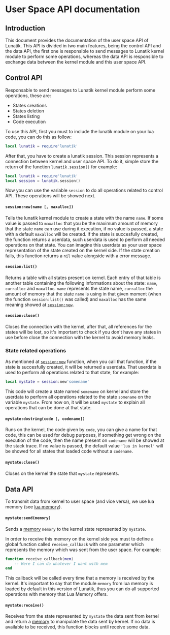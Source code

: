 # User Space API documentation

## Introduction

This document provides the documentation of the user space API of Lunatik. This API is divided in two main features, being the control API and the data API, the first one is responsible to send messages to Lunatik kernel module to perform some operations, whereas the data API is responsible to exchange data between the kernel module and this user space API.

## Control API

Responsable to send messages to Lunatik kernel module perform some operations, these are:
 * States creations
 * States deletion
 * States listing
 * Code execution

To use this API, first you must to include the lunatik module on your lua code, you can do this as follow:

```lua
local lunatik = require'lunatik'
```

After that, you have to create a lunatik session. This session represents a connection between kernel and user space API. To do it, simple store the return of the function `lunatik.session()` for example:

```lua
local lunatik = require'lunatik'
local session = lunatik.session()
```

Now you can use the variable `session` to do all operations related to control API. These operations will be showed next.

#### `session:new(name [, maxalloc])`

Tells the lunatik kernel module to create a state with the name `name`. If some value is passed to `maxalloc` that you be the maximum amount of memory that the state `name` can use during it execution, if no value is passed, a state with a default `maxalloc` will be created. If the state is succesfully created, the function returns a userdata, such userdata is used to perform all needed operations on that state. You can imagine this userdata as your user space representation of the state created on the kernel side. If the state creation fails, this function returns a `nil` value alongside with a error message.

#### `session:list()`

Returns a table with all states present on kernel. Each entry of that table is another table containing the following informations about the state: `name`, `curralloc` and `maxalloc`. `name` represents the state name, `curralloc` the amount of memory that the state `name` is using in that given moment (when the function `session:list()` was called) and `maxalloc` has the same meaning showed at [`session:new`](#sessionnewname--maxalloc).

#### `session:close()`

Closes the connection with the kernel, after that, all references for the states will be lost, so it's important to check if you don't have any states in use before close the connection with the kernel to avoid memory leaks.

### State related operations

As mentioned at [`session:new`](#sessionnewname--maxalloc) function, when you call that function, if the state is succesfully created, it  will be returned a userdata. That userdata is used to perform all operations related to that state, for example:

```lua
local mystate = session:new'somename'
```

This code will create a state named `somename` on kernel and store the userdata to perform all operations related to the state `somename` on the variable `mystate`.  From now on, it will be used `mystate` to explain all operations that can be done at that state.

#### `mystate:dostring(code [, codename])`

Runs on the kernel, the code given by `code`, you can give a name for that code, this can be used for debug purposes, if something get wrong on the execution of the code, then the name present on `codename` will be showed at the stack trace. If no value is passed, the default value `'lua in kernel'` will be showed for all states that loaded code without a `codename`.

#### `mystate:close()`

Closes on the kernel the state that `mystate` represents.

## Data API

To transmit data from kernel to user space (and vice versa), we use lua memory (see [lua memory](https://github.com/luainkernel/lua-memory)).

#### `mystate:send(memory)`

Sends a [memory](https://github.com/luainkernel/lua-memory/blob/master/doc/manual.md#writable-byte-sequences) `memory` to the kernel state represented by `mystate`.

In order to receive this memory on the kernel side you must to define a global function called `receive_callback` with one parameter which represents the memory which was sent from the user space. For example:

```lua
function receive_callback(mem)
	-- Here I can do whatever I want with mem
end
```

This callback will be called every time that a memory is received by the kernel. It's important to say that the module `memory` from lua memory is loaded by default in this version of Lunatik, thus you can do all supported operations with memory that Lua Memory offers.

#### `mystate:receive()`

Receives from the state represented by `mystate` the data sent from kernel and return a [memory](https://github.com/luainkernel/lua-memory/blob/master/doc/manual.md#writable-byte-sequences) to manipulate the data sent by kernel. If no data is available to be received, this function blocks until receive some data.
